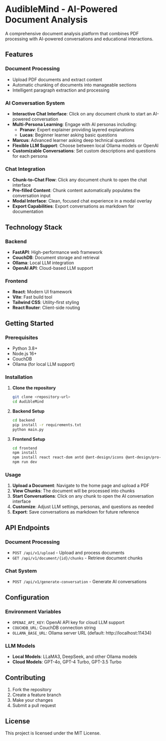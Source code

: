 # AudibleMind - AI-Powered Document Analysis

A comprehensive document analysis platform that combines PDF processing with AI-powered conversations and educational interactions.

## Features

### Document Processing
- Upload PDF documents and extract content
- Automatic chunking of documents into manageable sections
- Intelligent paragraph extraction and processing

### AI Conversation System
- **Interactive Chat Interface**: Click on any document chunk to start an AI-powered conversation
- **Multi-Persona Learning**: Engage with AI personas including:
  - **Pranav**: Expert explainer providing layered explanations
  - **Lucas**: Beginner learner asking basic questions
- **Marcus**: Advanced learner asking deep technical questions
- **Flexible LLM Support**: Choose between local Ollama models or OpenAI
- **Customizable Conversations**: Set custom descriptions and questions for each persona

### Chat Integration
- **Chunk-to-Chat Flow**: Click any document chunk to open the chat interface
- **Pre-filled Content**: Chunk content automatically populates the conversation input
- **Modal Interface**: Clean, focused chat experience in a modal overlay
- **Export Capabilities**: Export conversations as markdown for documentation

## Technology Stack

### Backend
- **FastAPI**: High-performance web framework
- **CouchDB**: Document storage and retrieval
- **Ollama**: Local LLM integration
- **OpenAI API**: Cloud-based LLM support

### Frontend
- **React**: Modern UI framework
- **Vite**: Fast build tool
- **Tailwind CSS**: Utility-first styling
- **React Router**: Client-side routing

## Getting Started

### Prerequisites
- Python 3.8+
- Node.js 16+
- CouchDB
- Ollama (for local LLM support)

### Installation

1. **Clone the repository**
   ```bash
   git clone <repository-url>
   cd AudibleMind
   ```

2. **Backend Setup**
   ```bash
   cd backend
   pip install -r requirements.txt
   python main.py
   ```

3. **Frontend Setup**
   ```bash
   cd frontend
   npm install
   npm install react react-dom antd @ant-design/icons @ant-design/pro-components @ant-design/colors umi-request
   npm run dev
   ```

### Usage

1. **Upload a Document**: Navigate to the home page and upload a PDF
2. **View Chunks**: The document will be processed into chunks
3. **Start Conversations**: Click on any chunk to open the AI conversation interface
4. **Customize**: Adjust LLM settings, personas, and questions as needed
5. **Export**: Save conversations as markdown for future reference

## API Endpoints

### Document Processing
- `POST /api/v1/upload` - Upload and process documents
- `GET /api/v1/document/{id}/chunks` - Retrieve document chunks

### Chat System
- `POST /api/v1/generate-conversation` - Generate AI conversations

## Configuration

### Environment Variables
- `OPENAI_API_KEY`: OpenAI API key for cloud LLM support
- `COUCHDB_URL`: CouchDB connection string
- `OLLAMA_BASE_URL`: Ollama server URL (default: http://localhost:11434)

### LLM Models
- **Local Models**: LLaMA3, DeepSeek, and other Ollama models
- **Cloud Models**: GPT-4o, GPT-4 Turbo, GPT-3.5 Turbo

## Contributing

1. Fork the repository
2. Create a feature branch
3. Make your changes
4. Submit a pull request

## License

This project is licensed under the MIT License.
